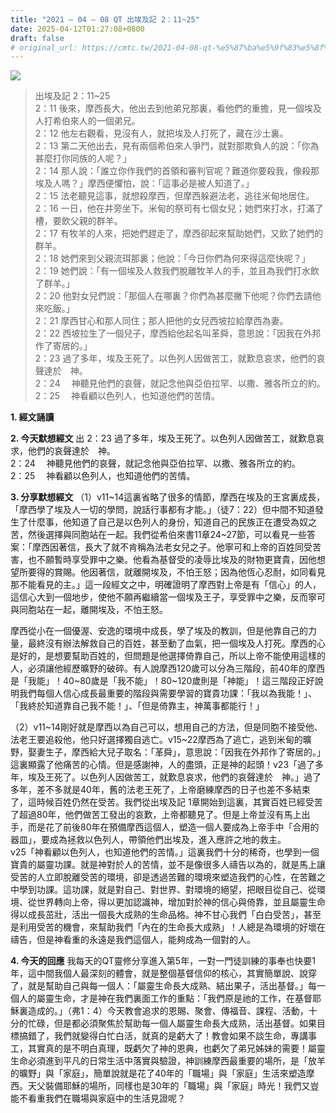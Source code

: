 ```yaml
---
title: "2021 – 04 – 08 QT 出埃及記 2：11~25"
date: 2025-04-12T01:27:08+0800
draft: false
# original_url: https://cmtc.tw/2021-04-08-qt-%e5%87%ba%e5%9f%83%e5%8f%8a%e8%a8%98-2%ef%bc%9a1125
---
```


![](/images/qt.jpg)
> 出埃及記 2：11\~25  
> 2：11 後來，摩西長大，他出去到他弟兄那裏，看他們的重擔，見一個埃及人打希伯來人的一個弟兄。  
> 2：12 他左右觀看，見沒有人，就把埃及人打死了，藏在沙土裏。  
> 2：13 第二天他出去，見有兩個希伯來人爭鬥，就對那欺負人的說：「你為甚麼打你同族的人呢？」  
> 2：14 那人說：「誰立你作我們的首領和審判官呢？難道你要殺我，像殺那埃及人嗎？」摩西便懼怕，說：「這事必是被人知道了。」  
> 2：15 法老聽見這事，就想殺摩西，但摩西躲避法老，逃往米甸地居住。  
> 2：16 一日，他在井旁坐下。米甸的祭司有七個女兒；她們來打水，打滿了槽，要飲父親的群羊。  
> 2：17 有牧羊的人來，把她們趕走了，摩西卻起來幫助她們，又飲了她們的群羊。  
> 2：18 她們來到父親流珥那裏；他說：「今日你們為何來得這麼快呢？」  
> 2：19 她們說：「有一個埃及人救我們脫離牧羊人的手，並且為我們打水飲了群羊。」  
> 2：20 他對女兒們說：「那個人在哪裏？你們為甚麼撇下他呢？你們去請他來吃飯。」  
> 2：21 摩西甘心和那人同住；那人把他的女兒西坡拉給摩西為妻。  
> 2：22 西坡拉生了一個兒子，摩西給他起名叫革舜，意思說：「因我在外邦作了寄居的。」  
> 2：23 過了多年，埃及王死了。以色列人因做苦工，就歎息哀求，他們的哀聲達於　神。  
> 2：24 　神聽見他們的哀聲，就記念他與亞伯拉罕、以撒、雅各所立的約。  
> 2：25 　神看顧以色列人，也知道他們的苦情。

**1. 經文誦讀**

**2.  今天默想經文**
出 2：23 過了多年，埃及王死了。以色列人因做苦工，就歎息哀求，他們的哀聲達於　神。  
2：24 　神聽見他們的哀聲，就記念他與亞伯拉罕、以撒、雅各所立的約。  
2：25 　神看顧以色列人，也知道他們的苦情。

**3. 分享默想經文**
（1）v11\~14這裏省略了很多的情節，摩西在埃及的王宮裏成長，「摩西學了埃及人一切的學問，說話行事都有才能。」（徒7：22）但中間不知道發生了什麼事，他知道了自己是以色列人的身份，知道自己的民族正在遭受為奴之苦，然後選擇與同胞站在一起。我們從希伯來書11章24\~27節，可以看見一些答案：「摩西因著信，長大了就不肯稱為法老女兒之子。他寧可和上帝的百姓同受苦害，也不願暫時享受罪中之樂。他看為基督受的凌辱比埃及的財物更寶貴，因他想望所要得的賞賜。他因著信，就離開埃及，不怕王怒；因為他恆心忍耐，如同看見那不能看見的主。」這一段經文之中，明確證明了摩西對上帝是有「信心」的人，這信心大到一個地步，使他不願再繼續當一個埃及王子，享受罪中之樂，反而寧可與同胞站在一起，離開埃及，不怕王怒。

摩西從小在一個優渥、安逸的環境中成長，學了埃及的教訓，但是他靠自己的力量，最終沒有辦法解救自己的百姓，甚至動了血氣，把一個埃及人打死。摩西的心是好的，是想要幫助百姓的，但問題是他選擇倚靠自己，所以上帝不能使用這樣的人，必須讓他經歷曠野的破碎。有人說摩西120歲可以分為三階段，前40年的摩西是「我能」！40\~80歲是「我不能」！80\~120歲則是「神能」！這三階段正好說明我們每個人信心成長最重要的階段與需要學習的寶貴功課：「我以為我能！」、「我終於知道靠自己我不能！」、「但是倚靠主，神萬事都能行！」

（2）v11\~14剛好就是摩西以為自己可以，想用自己的方法，但是同胞不接受他、法老王要追殺他，他只好選擇獨自逃亡。v15\~22摩西為了逃亡，逃到米甸的曠野，娶妻生子，摩西給大兒子取名：「革舜」，意思說：「因我在外邦作了寄居的。」這裏顯露了他痛苦的心情。但是感謝神，人的盡頭，正是神的起頭！v23「過了多年，埃及王死了。以色列人因做苦工，就歎息哀求，他們的哀聲達於　神。」過了多年，差不多就是40年，舊的法老王死了，上帝磨練摩西的日子也差不多結束了，這時候百姓仍然在受苦。我們從出埃及記 1章開始到這裏，其實百姓已經受苦了超過80年，他們做苦工發出的哀歎，上帝都聽見了。但是上帝並沒有馬上出手，而是花了前後80年在預備摩西這個人，塑造一個人要成為上帝手中「合用的器皿」，要成為拯救以色列人，帶領他們出埃及，進入應許之地的救主。  
v25「神看顧以色列人，也知道他們的苦情。」這裏我們十分的稀奇，也學到一個寶貴的屬靈功課。就是神對於人的苦情，並不是像很多人禱告以為的，就是馬上讓受苦的人立即脫離受苦的環境，卻是透過苦難的環境來塑造我們的心性，在苦難之中學到功課。這功課，就是對自己、對世界、對環境的絕望，把眼目從自己、從環境、從世界轉向上帝，得以更加認識神，增加對於神的信心與倚靠，並且屬靈生命得以成長茁壯，活出一個長大成熟的生命品格。神不甘心我們「白白受苦」，甚至是利用受苦的機會，來幫助我們「內在的生命長大成熟」！人總是為環境的好壞在禱告，但是神看重的永遠是我們這個人，能夠成為一個對的人。

**4. 今天的回應**
我每天的QT靈修分享進入第5年，一對一門徒訓練的事奉也快要1年，這中間我個人最深刻的體會，就是整個基督信仰的核心，其實簡單說、說穿了，就是幫助自己與每一個人：「屬靈生命長大成熟、結出果子，活出基督。」每一個人的屬靈生命，才是神在我們裏面工作的重點：「我們原是祂的工作，在基督耶穌裏造成的。」（弗1：4）今天教會追求的恩賜、聚會、傳福音、課程、活動，十分的忙碌，但是都必須聚焦於幫助每一個人屬靈生命長大成熟，活出基督。如果目標搞錯了，我們就變得白忙白活，就真的是虧大了！教會如果不談生命，專講事工，其實真的是不明白真理，既虧欠了神的恩典，也虧欠了弟兄姊妹的需要！屬靈生命必須進到平凡的日常生活中落實與驗證，神訓練摩西最重要的場所，是「放羊的曠野」與「家庭」，簡單說就是花了40年的「職場」與「家庭」生活來塑造摩西。天父裝備耶穌的場所，同樣也是30年的「職場」與「家庭」時光！我們又豈能不看重我們在職場與家庭中的生活見證呢？
